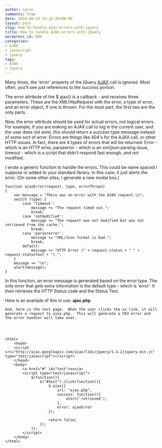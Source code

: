 ```yaml
---
author: aaron
comments: true
date: 2010-08-24 14:12:20+00:00
layout: post
slug: how-to-handle-ajax-errors-with-jquery
title: How to handle AJAX errors with jQuery
wordpress_id: 684
categories:
- AJAX
- javascript
- jquery
tags:
- AJAX
- jquery
---
```


Many times, the 'error' property of the jQuery [AJAX](http://api.jquery.com/category/ajax/) call is ignored.  Most often, you'll see just references to the success portion.

The error attribute of the $.ajax() is a callback - and receives three parameters.  These are the XMLHttpRequest with the error, a type of error, and an error object, if one is thrown.  For the most part, the first two are the only parts.

Now, the error attribute should be used for actual errors, not logical errors.  For example, if you are making an AJAX call to log in the current user, and the user does not exist, this should return a success type message instead of some sort of error.  Errors are things like 404's for the AJAX call, or other HTTP issues.  In fact, there are 4 types of errors that will be returned: Error - which is an HTTP error, parseerror - which is an xml/json parsing issue, timeout - which is a script that didn't respond fast enough, and not modified.

I wrote a generic function to handle the errors.  This could be name spaced I suppose or added to your standard library.  In this case, it just alerts the error.  (On some other sites, I generate a new modal box.)


    
    
    function ajaxError(request, type, errorThrown)
    {
    	var message = "There was an error with the AJAX request.\n";
    	switch (type) {
    		case 'timeout':
    			message += "The request timed out.";
    			break;
    		case 'notmodified':
    			message += "The request was not modified but was not retrieved from the cache.";
    			break;
    		case 'parsererror':
    			message += "XML/Json format is bad.";
    			break;
    		default:
    			message += "HTTP Error (" + request.status + " " + request.statusText + ").";
    	}
    	message += "\n";
    	alert(message);
    }
    



In this function, an error message is generated based on the error type.  The only error that gets extra information is the default type - which is 'error'.  It then retrieves the HTTP Status code and the Status Text.

Here is an example of this in use:
**ajax.php**

    
    
    
    
    And, here is the test page.  When the user clicks the xx link, it will generate a request to ajax.php.  This will generate a 503 error and the error handler will take over.
    
    
    
    
    <html>
    	<head>
    	<script src="http://ajax.googleapis.com/ajax/libs/jquery/1.4.2/jquery.min.js" type="text/javascript"></script>
    	</head>
    	<body>
    		<a href="#" id="test">xx</a>
    		<script type="text/javascript">
    			$(function(){
    				$("#test").click(function(){
    					$.ajax({
    						url: "ajax.php",
    						success: function(){
    							alert('retrieved');
    						},
    						error: ajaxError
    					});
    
    					return false;
    				});
    			});
    		</script>
    	</body>
    </html>
    
